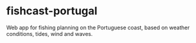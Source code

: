 # fishcast-portugal
Web app for fishing planning on the Portuguese coast, based on weather conditions, tides, wind and waves.
